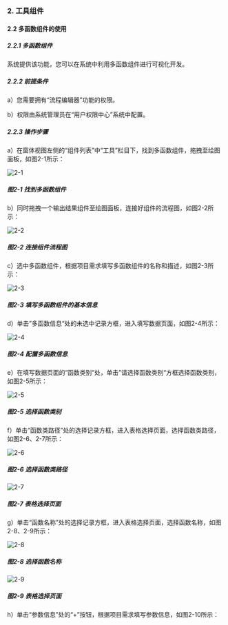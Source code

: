### 2. 工具组件

#### 2.2 多函数组件的使用

##### 2.2.1 多函数组件

系统提供该功能，您可以在系统中利用多函数组件进行可视化开发。

##### 2.2.2 前提条件

a）您需要拥有“流程编辑器”功能的权限。

b）权限由系统管理员在“用户权限中心”系统中配置。

##### 2.2.3 操作步骤

a）在窗体视图左侧的“组件列表”中“工具”栏目下，找到多函数组件，拖拽至绘图面板，如图2-1所示：

![2-1](https://www.feisuanyz.com/fsimage/zc-image/cz_22_1_5_1.png)

##### 图2-1 找到多函数组件

b）同时拖拽一个输出结果组件至绘图面板，连接好组件的流程图，如图2-2所示：

![2-2](https://www.feisuanyz.com/fsimage/zc-image/cz_22_1_5_2.png)

##### 图2-2 连接组件流程图

c）选中多函数组件，根据项目需求填写多函数组件的名称和描述，如图2-3所示：

![2-3](https://www.feisuanyz.com/fsimage/zc-image/cz_22_1_5_3.png)

##### 图2-3 填写多函数组件的基本信息

d）单击”多函数信息“处的未选中记录方框，进入填写数据页面，如图2-4所示：

![2-4](https://www.feisuanyz.com/fsimage/zc-image/cz_22_1_5_4.png)

##### 图2-4 配置多函数信息

e）在填写数据页面的“函数类别“处，单击”请选择函数类别“方框选择函数类别，如图2-5所示：

![2-5](https://www.feisuanyz.com/fsimage/zc-image/cz_22_1_5_5.png)

##### 图2-5 选择函数类别

f）单击“函数类路径”处的选择记录方框，进入表格选择页面，选择函数类路径，如图2-6、2-7所示：

![2-6](https://www.feisuanyz.com/fsimage/zc-image/cz_22_1_5_6.png)

##### 图2-6 选择函数类路径

![2-7](https://www.feisuanyz.com/fsimage/zc-image/cz_22_1_5_7.png)

##### 图2-7 表格选择页面

g）单击“函数名称”处的选择记录方框，进入表格选择页面，选择函数名称，如图2-8、2-9所示：

![2-8](https://www.feisuanyz.com/fsimage/zc-image/cz_22_1_5_8.png)

##### 图2-8 选择函数名称

![2-9](https://www.feisuanyz.com/fsimage/zc-image/cz_22_1_5_9.png)

##### 图2-9 表格选择页面

h）单击“参数信息”处的“+”按钮，根据项目需求填写参数信息，如图2-10所示：
